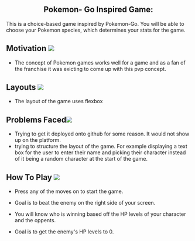 


<h2 align="center">Pokemon- Go Inspired Game:</h2>  
This is a choice-based game inspired by Pokemon-Go. You will be able to choose your Pokemon species, which determines your stats for the game.



## Motivation <img src="https://img.pokemondb.net/sprites/black-white/normal/pikachu-f.png">
- The concept of Pokemon games works well for a game and as a fan of the franchise it was exicting to come up with this pvp concept.

## **Layouts** <img src="https://img.pokemondb.net/sprites/black-white/normal/gyarados-f.png">
- The layout of the game uses flexbox

## **Problems Faced**<img src="https://img.pokemondb.net/sprites/black-white/normal/blastoise.png">
- Trying to get it deployed onto github for some reason. It would not show up on the platform.
- trying to structure the layout of the game. For example displaying a text box for the user to enter their name and picking their character instead of it being a random character at the start of the game.




## **How To Play** <img src="https://img.pokemondb.net/sprites/black-white/normal/steelix-f.png">
- Press any of the moves on to start the game.

- Goal is to beat the enemy on the right side of your screen. 

- You will know who is winning based off the HP levels of your character and the oppents.

- Goal is to get the enemy's HP levels to 0. 
